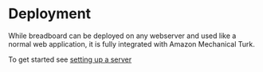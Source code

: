# Deployment
While breadboard can be deployed on any webserver and used like a normal web application, it is fully integrated with Amazon Mechanical Turk. 

To get started see [setting up a server](./setting-up-a-server.md)
